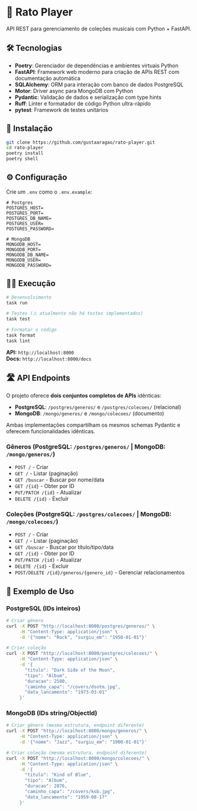 # 🎵 Rato Player

API REST para gerenciamento de coleções musicais com Python + FastAPI.

## 🛠 Tecnologias

- **Poetry**: Gerenciador de dependências e ambientes virtuais Python
- **FastAPI**: Framework web moderno para criação de APIs REST com documentação automática
- **SQLAlchemy**: ORM para interação com banco de dados PostgreSQL
- **Motor**: Driver async para MongoDB com Python
- **Pydantic**: Validação de dados e serialização com type hints
- **Ruff**: Linter e formatador de código Python ultra-rápido
- **pytest**: Framework de testes unitários

## 🚀 Instalação

```bash
git clone https://github.com/gustaaragao/rato-player.git
cd rato-player
poetry install
poetry shell
```

## ⚙️ Configuração

Crie um `.env` como o `.env.example`:
```env
# Postgres
POSTGRES_HOST=
POSTGRES_PORT=
POSTGRES_DB_NAME=
POSTGRES_USER=
POSTGRES_PASSWORD=

# MongoDB
MONGODB_HOST=
MONGODB_PORT=
MONGODB_DB_NAME=
MONGODB_USER=
MONGODB_PASSWORD=
```

## 🏃‍♂️ Execução

```bash
# Desenvolvimento
task run

# Testes (⚠️ atualmente não há testes implementados)
task test

# Formatar o código
task format
task lint
```

**API:** `http://localhost:8000`  
**Docs:** `http://localhost:8000/docs`

## 🛣 API Endpoints

O projeto oferece **dois conjuntos completos de APIs** idênticas:
- **PostgreSQL**: `/postgres/generos/` e `/postgres/colecoes/` (relacional)
- **MongoDB**: `/mongo/generos/` e `/mongo/colecoes/` (documento)

Ambas implementações compartilham os mesmos schemas Pydantic e oferecem funcionalidades idênticas.

### Gêneros (PostgreSQL: `/postgres/generos/` | MongoDB: `/mongo/generos/`)
- `POST /` - Criar
- `GET /` - Listar (paginação)
- `GET /buscar` - Buscar por nome/data
- `GET /{id}` - Obter por ID
- `PUT/PATCH /{id}` - Atualizar
- `DELETE /{id}` - Excluir

### Coleções (PostgreSQL: `/postgres/colecoes/` | MongoDB: `/mongo/colecoes/`)
- `POST /` - Criar
- `GET /` - Listar (paginação)
- `GET /buscar` - Buscar por título/tipo/data
- `GET /{id}` - Obter por ID
- `PUT/PATCH /{id}` - Atualizar
- `DELETE /{id}` - Excluir
- `POST/DELETE /{id}/generos/{genero_id}` - Gerenciar relacionamentos

## 📖 Exemplo de Uso

### PostgreSQL (IDs inteiros)
```bash
# Criar gênero
curl -X POST "http://localhost:8000/postgres/generos/" \
     -H "Content-Type: application/json" \
     -d '{"nome": "Rock", "surgiu_em": "1950-01-01"}'

# Criar coleção
curl -X POST "http://localhost:8000/postgres/colecoes/" \
     -H "Content-Type: application/json" \
     -d '{
       "titulo": "Dark Side of the Moon",
       "tipo": "Album",
       "duracao": 2580,
       "caminho_capa": "/covers/dsotm.jpg",
       "data_lancamento": "1973-03-01"
     }'
```

### MongoDB (IDs string/ObjectId)
```bash
# Criar gênero (mesma estrutura, endpoint diferente)
curl -X POST "http://localhost:8000/mongo/generos/" \
     -H "Content-Type: application/json" \
     -d '{"nome": "Jazz", "surgiu_em": "1900-01-01"}'

# Criar coleção (mesma estrutura, endpoint diferente)
curl -X POST "http://localhost:8000/mongo/colecoes/" \
     -H "Content-Type: application/json" \
     -d '{
       "titulo": "Kind of Blue",
       "tipo": "Album", 
       "duracao": 2876,
       "caminho_capa": "/covers/kob.jpg",
       "data_lancamento": "1959-08-17"
     }'
```